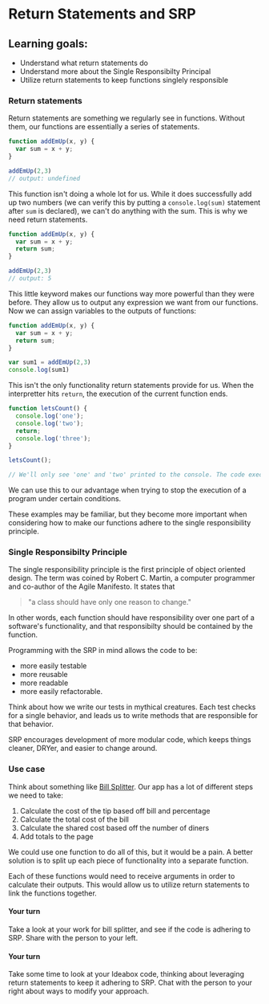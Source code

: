 # Return Statements and SRP

## Learning goals:
* Understand what return statements do
* Understand more about the Single Responsibilty Principal
* Utilize return statements to keep functions singlely responsible

### Return statements 
Return statements are something we regularly see in functions. Without them, our functions are essentially a series of statements. 
``` js
function addEmUp(x, y) {
  var sum = x + y;
}

addEmUp(2,3)
// output: undefined
```

This function isn't doing a whole lot for us. While it does successfully add up two numbers (we can verify this by putting a `console.log(sum)` statement after `sum` is declared), we can't do anything with the sum. This is why we need return statements.

``` js
function addEmUp(x, y) {
  var sum = x + y;
  return sum;
}

addEmUp(2,3)
// output: 5
```
This little keyword makes our functions way more powerful than they were before. They allow us to output any expression we want from our functions. Now we can assign variables to the outputs of functions:
```js
function addEmUp(x, y) {
  var sum = x + y;
  return sum;
}

var sum1 = addEmUp(2,3)
console.log(sum1)
```
This isn't the only functionality return statements provide for us. When the interpretter hits `return`, the execution of the current function ends.

```js
function letsCount() {
  console.log('one');
  console.log('two');
  return;
  console.log('three');
}

letsCount();

// We'll only see 'one' and 'two' printed to the console. The code execution stops before we reach the third console.log()
```

We can use this to our advantage when trying to stop the execution of a program under certain conditions.

These examples may be familiar, but they become more important when considering how to make our functions adhere to the single responsibility principle. 

### Single Responsibilty Principle

The single responsibility principle is the first principle of object oriented design. The term was coined by Robert C. Martin, a computer programmer and co-author of the Agile Manifesto. It states that 
> "a class should have only one reason to change."

In other words, each function should have responsibility over one part of a software's functionality, and that responsibilty should be contained by the function.

Programming with the SRP in mind allows the code to be:
* more easily testable 
* more reusable 
* more readable 
* more easily refactorable.

Think about how we write our tests in mythical creatures. Each test checks for a single behavior, and leads us to write methods that are responsible for that behavior. 

SRP encourages development of more modular code, which keeps things cleaner, DRYer, and easier to change around.

### Use case

Think about something like <a href="https://github.com/Kalikoze/Bill-Splitter" target="_blank">Bill Splitter</a>. Our app has a lot of different steps we need to take:

1. Calculate the cost of the tip based off bill and percentage
2. Calculate the total cost of the bill
3. Calculate the shared cost based off the number of diners
4. Add totals to the page

We could use one function to do all of this, but it would be a pain. A better solution is to split up each piece of functionality into a separate function. 

Each of these functions would need to receive arguments in order to calculate their outputs. This would allow us to utilize return statements to link the functions together. 

#### Your turn
Take a look at your work for bill splitter, and see if the code is adhering to SRP. Share with the person to your left. 

#### Your turn
Take some time to look at your Ideabox code, thinking about leveraging return statements to keep it adhering to SRP. Chat with the person to your right about ways to modify your approach.